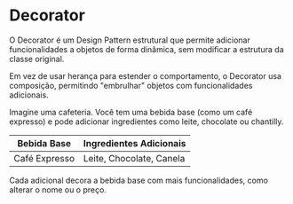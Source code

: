 # Decorator

O Decorator é um Design Pattern estrutural que permite adicionar funcionalidades a objetos de forma dinâmica, sem modificar a estrutura da classe original.

Em vez de usar herança para estender o comportamento, o Decorator usa composição, permitindo "embrulhar" objetos com funcionalidades adicionais.

Imagine uma cafeteria. Você tem uma bebida base (como um café expresso) e pode adicionar ingredientes como leite, chocolate ou chantilly.

| Bebida Base | Ingredientes Adicionais  |
|------------|--------------------------|
| Café Expresso | Leite, Chocolate, Canela |

Cada adicional decora a bebida base com mais funcionalidades, como alterar o nome ou o preço.
